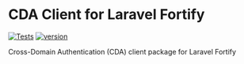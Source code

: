 # CDA Client for Laravel Fortify

[![Tests](https://github.com/vinkashq/cda-client-laravel-fortify/actions/workflows/tests.yml/badge.svg)](https://github.com/vinkashq/cda-client-laravel-fortify/actions/workflows/tests.yml) [![version](https://img.shields.io/packagist/v/vinkas/cda-client-laravel-fortify?logo=packagist&logoColor=000000&label=version&labelColor=d9e0f3&color=f28d1a)](https://packagist.org/packages/vinkas/cda-client-laravel-fortify)

Cross-Domain Authentication (CDA) client package for Laravel Fortify

